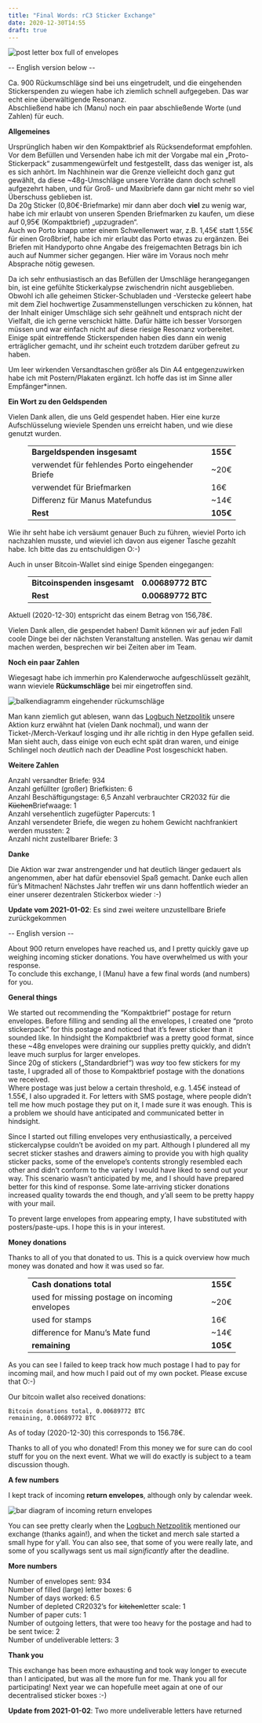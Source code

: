 ```yaml
---
title: "Final Words: rC3 Sticker Exchange"
date: 2020-12-30T14:55
draft: true
---
```


![post letter box full of envelopes](/images/stickerbox-large.jpg)

-- English version below --

Ca. 900 Rückumschläge sind bei uns eingetrudelt, und die eingehenden Stickerspenden zu wiegen habe ich ziemlich schnell aufgegeben. Das war echt eine überwältigende Resonanz.  
Abschließend habe ich (Manu) noch ein paar abschließende Worte (und Zahlen) für euch.

**Allgemeines**

Ursprünglich haben wir den Kompaktbrief als Rücksendeformat empfohlen. Vor dem Befüllen und Versenden habe ich mit der Vorgabe mal ein „Proto-Stickerpack“ zusammengewürfelt und festgestellt, dass das weniger ist, als es sich anhört. Im Nachhinein war die Grenze vielleicht doch ganz gut gewählt, da diese ~48g-Umschläge unsere Vorräte dann doch schnell aufgezehrt haben, und für Groß- und Maxibriefe dann gar nicht mehr so viel Überschuss geblieben ist.  
Da 20g Sticker (0,80€-Briefmarke) mir dann aber doch **viel** zu wenig war, habe ich mir erlaubt von unseren Spenden Briefmarken zu kaufen, um diese auf 0,95€ (Kompaktbrief) „upzugraden“.  
Auch wo Porto knapp unter einem Schwellenwert war, z.B. 1,45€ statt 1,55€ für einen Großbrief, habe ich mir erlaubt das Porto etwas zu ergänzen. Bei Briefen mit Handyporto ohne Angabe des freigemachten Betrags bin ich auch auf Nummer sicher gegangen. Hier wäre im Voraus noch mehr Absprache nötig gewesen.

Da ich sehr enthusiastisch an das Befüllen der Umschläge herangegangen bin, ist eine gefühlte Stickerkalypse zwischendrin nicht ausgeblieben. Obwohl ich alle geheimen Sticker-Schubladen und -Verstecke geleert habe mit dem Ziel hochwertige Zusammenstellungen verschicken zu können, hat der Inhalt einiger Umschläge sich sehr geähnelt und entsprach nicht der Vielfalt, die ich gerne verschickt hätte. Dafür hätte ich besser Vorsorgen müssen und war einfach nicht auf diese riesige Resonanz vorbereitet. Einige spät eintreffende Stickerspenden haben dies dann ein wenig erträglicher gemacht, und ihr scheint euch trotzdem darüber gefreut zu haben.

Um leer wirkenden Versandtaschen größer als Din A4 entgegenzuwirken habe ich mit Postern/Plakaten ergänzt. Ich hoffe das ist im Sinne aller Empfänger*innen.

**Ein Wort zu den Geldspenden**

Vielen Dank allen, die uns Geld gespendet haben. Hier eine kurze Aufschlüsselung wieviele Spenden uns erreicht haben, und wie diese genutzt wurden.

<figure class="wp-block-table is-style-regular"><table><tbody><tr><td><strong>Bargeldspenden insgesamt</strong></td><td class="has-text-align-right" data-align="right"><strong>155€</strong></td></tr><tr><td>verwendet für fehlendes Porto eingehender Briefe</td><td class="has-text-align-right" data-align="right">~20€</td></tr><tr><td>verwendet für Briefmarken</td><td class="has-text-align-right" data-align="right">16€</td></tr><tr><td>Differenz für Manus Matefundus</td><td class="has-text-align-right" data-align="right">~14€</td></tr><tr><td><strong>Rest</strong></td><td class="has-text-align-right" data-align="right"><strong>105€</strong></td></tr></tbody></table></figure>

Wie ihr seht habe ich versäumt genauer Buch zu führen, wieviel Porto ich nachzahlen musste, und wieviel ich davon aus eigener Tasche gezahlt habe. Ich bitte das zu entschuldigen O:-)

Auch in unser Bitcoin-Wallet sind einige Spenden eingegangen:

<figure class="wp-block-table is-style-regular"><table><tbody><tr><td><strong>Bitcoinspenden insgesamt</strong></td><td class="has-text-align-right" data-align="right"><strong>0.00689772</strong>&nbsp;<strong>BTC</strong></td></tr><tr><td><strong>Rest</strong></td><td class="has-text-align-right" data-align="right"><strong>0.00689772&nbsp;BTC</strong></td></tr></tbody></table></figure>

Aktuell (2020-12-30) entspricht das einem Betrag von 156,78€.

Vielen Dank allen, die gespendet haben! Damit können wir auf jeden Fall coole Dinge bei der nächsten Veranstaltung anstellen. Was genau wir damit  machen werden, besprechen wir bei Zeiten aber im Team.

**Noch ein paar Zahlen**

Wiegesagt habe ich immerhin pro Kalenderwoche aufgeschlüsselt gezählt, wann wieviele **Rückumschläge** bei mir eingetroffen sind.

![balkendiagramm eingehender rückumschläge](/images/return-envelopes-per-week.png)

Man kann ziemlich gut ablesen, wann das [Logbuch Netzpolitik](https://logbuch-netzpolitik.de/) unsere Aktion kurz erwähnt hat (vielen Dank nochmal), und wann der Ticket-/Merch-Verkauf losging und ihr alle richtig in den Hype gefallen seid.  
Man sieht auch, dass einige von euch echt spät dran waren, und einige Schlingel noch *deutlich* nach der Deadline Post losgeschickt haben.

**Weitere Zahlen**

Anzahl versandter Briefe: 934  
Anzahl gefüllter (großer) Briefkisten: 6  
Anzahl Beschäftigungstage: 6,5
Anzahl verbrauchter CR2032 für die ~~Küchen~~Briefwaage: 1  
Anzahl versehentlich zugefügter Papercuts: 1  
Anzahl versendeter Briefe, die wegen zu hohem Gewicht nachfrankiert werden mussten: 2  
Anzahl nicht zustellbarer Briefe: 3

**Danke**

Die Aktion war zwar anstrengender und hat deutlich länger gedauert als angenommen, aber hat dafür ebensoviel Spaß gemacht. Danke euch allen für’s Mitmachen! Nächstes Jahr treffen wir uns dann hoffentlich wieder an einer unserer dezentralen Stickerbox wieder :-)

**Update vom 2021-01-02**: Es sind zwei weitere unzustellbare Briefe zurückgekommen

-- English version --

About 900 return envelopes have reached us, and I pretty quickly gave up weighing incoming sticker donations. You have overwhelmed us with your response.  
To conclude this exchange, I (Manu) have a few final words (and numbers) for you.

**General things**

We started out recommending the “Kompaktbrief” postage for return envelopes. Before filling and sending all the envelopes, I created one “proto stickerpack” for this postage and noticed that it’s fewer sticker than it sounded like. In hindsight the Kompaktbrief was a pretty good format, since these ~48g envelopes were draining our supplies pretty quickly, and didn’t leave much surplus for larger envelopes.  
Since 20g of stickers („Standardbrief“) was *way* too few stickers for my taste, I upgraded all of those to Kompaktbrief postage with the donations we received.  
Where postage was just below a certain threshold, e.g. 1.45€ instead of 1.55€, I also upgraded it. For letters with SMS postage, where people didn’t tell me how much postage they put on it, I made sure it was enough. This is a problem we should have anticipated and communicated better in hindsight.</p>

Since I started out filling envelopes very enthusiastically, a perceived stickercalypse couldn’t be avoided on my part. Although I plundered all my secret sticker stashes and drawers aiming to provide you with high quality sticker packs, some of the envelope’s contents strongly resembled each other and didn’t conform to the variety I would have liked to send out your way. This scenario wasn’t anticipated by me, and I should have prepared better for this kind of response. Some late-arriving sticker donations increased quality towards the end though, and y’all seem to be pretty happy with your mail.

To prevent large envelopes from appearing empty, I have substituted with posters/paste-ups. I hope this is in your interest.

**Money donations**

Thanks to all of you that donated to us. This is a quick overview how much money was donated and how it was used so far.

<figure class="wp-block-table"><table><tbody><tr><td><strong>Cash donations total</strong></td><td class="has-text-align-right" data-align="right"><strong>155€</strong></td></tr><tr><td>used for missing postage on incoming envelopes</td><td class="has-text-align-right" data-align="right">~20€</td></tr><tr><td>used for stamps</td><td class="has-text-align-right" data-align="right">16€</td></tr><tr><td>difference for Manu’s Mate fund</td><td class="has-text-align-right" data-align="right">~14€</td></tr><tr><td><strong>remaining</strong></td><td class="has-text-align-right" data-align="right"><strong>105€</strong></td></tr></tbody></table></figure>

As you can see I failed to keep track how much postage I had to pay for incoming mail, and how much I paid out of my own pocket. Please excuse that O:-)

Our bitcoin wallet also received donations:

```goat
Bitcoin donations total, 0.00689772 BTC
remaining, 0.00689772 BTC 
```

As of today (2020-12-30) this corresponds to 156.78€.

Thanks to all of you who donated! From this money we for sure can do cool stuff for you on the next event. What we will do exactly is subject to a team discussion though.

**A few numbers**

I kept track of incoming **return envelopes**, although only by calendar week.

![bar diagram of incoming return envelopes](/images/return-envelopes-per-week.png)

You can see pretty clearly when the [Logbuch Netzpolitik](https://logbuch-netzpolitik.de/) mentioned our exchange (thanks again!), and when the ticket and merch sale started a small hype for y’all. You can also see, that some of you were really late, and some of you scallywags sent us mail *significantly* after the deadline.

**More numbers**

Number of envelopes sent: 934  
Number of filled (large) letter boxes: 6  
Number of days worked: 6.5  
Number of depleted CR2032’s for ~~kitchen~~letter scale: 1  
Number of paper cuts: 1  
Number of outgoing letters, that were too heavy for the postage and had to be sent twice: 2  
Number of undeliverable letters: 3

**Thank you**

This exchange has been more exhausting and took way longer to execute than I anticipated, but was all the more fun for me. Thank you all for participating! Next year we can hopefulle meet again at one of our decentralised sticker boxes :-)

**Update from 2021-01-02**: Two more undeliverable letters have returned
